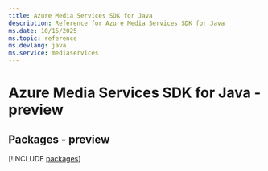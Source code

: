 ```yaml
---
title: Azure Media Services SDK for Java
description: Reference for Azure Media Services SDK for Java
ms.date: 10/15/2025
ms.topic: reference
ms.devlang: java
ms.service: mediaservices
---
```

# Azure Media Services SDK for Java - preview
## Packages - preview
[!INCLUDE [packages](media-services-index.md)]